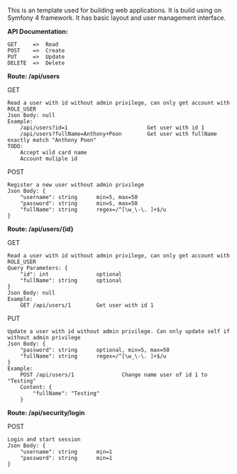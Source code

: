 This is an template used for building web applications. It is build using on Symfony 4 framework. It has basic layout and user management interface.

**API Documentation:**

    GET     =>  Read
    POST    =>  Create
    PUT     =>  Update
    DELETE  =>  Delete          
            
**Route: /api/users**

GET

    Read a user with id without admin privilege, can only get account with ROLE_USER
    Json Body: null
    Example:
        /api/users?id=1                         Get user with id 1
        /api/users?fullName=Anthony+Poon        Get user with fullName exactly match "Anthony Poon"
    TODO:
        Accept wild card name
        Account muliple id
    
POST

    Register a new user without admin privilege
    Json Body: {
        "username": string      min=5, max=50
        "password": string      min=5, max=50
        "fullName": string      regex=/^[\w_\-\. ]+$/u
    }
    
**Route: /api/users/{id}**

GET
    
    Read a user with id without admin privilege, can only get account with ROLE_USER
    Query Parameters: {
        "id": int               optional
        "fullName": string      optional
    }
    Json Body: null
    Example:
        GET /api/users/1        Get user with id 1
    
    
PUT
    
    Update a user with id without admin privilege. Can only update self if without admin privilege
    Json Body: {
        "password": string      optional, min=5, max=50
        "fullName": string      regex=/^[\w_\-\. ]+$/u
    }
    Example:
        POST /api/users/1               Change name user of id 1 to "Testing"
        Content: {
            "fullName": "Testing"
        }
        
        
**Route: /api/security/login**
    
POST   
    
    Login and start session
    Json Body: {
        "username": string      min=1
        "password": string      min=1
    }